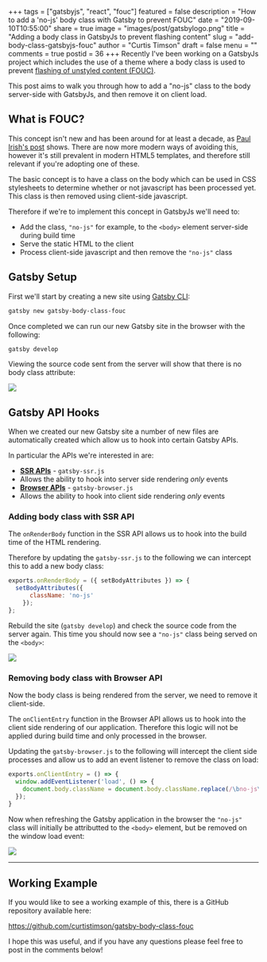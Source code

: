 +++
tags = ["gatsbyjs", "react", "fouc"]
featured = false
description = "How to add a 'no-js' body class with Gatsby to prevent FOUC"
date = "2019-09-10T10:55:00"
share = true
image = "images/post/gatsbylogo.png"
title = "Adding a body class in GatsbyJs to prevent flashing content"
slug = "add-body-class-gatsbyjs-fouc"
author = "Curtis Timson"
draft = false
menu = ""
comments = true
postid = 36
+++
Recently I've been working on a GatsbyJs project which includes the use of a theme where a body class is used to prevent [flashing of unstyled content (FOUC)](https://www.paulirish.com/2009/avoiding-the-fouc-v3/).

This post aims to walk you through how to add a "no-js" class to the body server-side with GatsbyJs, and then remove it on client load.

## What is FOUC?
This concept isn't new and has been around for at least a decade, as [Paul Irish's post](https://www.paulirish.com/2009/avoiding-the-fouc-v3/) shows. There are now more modern ways of avoiding this, however it's still prevalent in modern HTML5 templates, and therefore still relevant if you're adopting one of these.

The basic concept is to have a class on the body which can be used in CSS stylesheets to determine whether or not javascript has been processed yet. This class is then removed using client-side javascript.

Therefore if we're to implement this concept in GatsbyJs we'll need to:

 - Add the class, `"no-js"` for example, to the `<body>` element server-side during build time
 - Serve the static HTML to the client
 - Process client-side javascript and then remove the `"no-js"` class


## Gatsby Setup
First we'll start by creating a new site using [Gatsby CLI](https://www.gatsbyjs.org/docs/quick-start/):

```bash
gatsby new gatsby-body-class-fouc
```

Once completed we can run our new Gatsby site in the browser with the following:

```bash
gatsby develop
```

Viewing the source code sent from the server will show that there is no body class attribute:

![](/images/post/gatsby-body-class/body-no-class.png)


## Gatsby API Hooks
When we created our new Gatsby site a number of new files are automatically created which allow us to hook into certain Gatsby APIs.

In particular the APIs we're interested in are:

 - [**SSR APIs**](https://www.gatsbyjs.org/docs/ssr-apis/) - `gatsby-ssr.js`
  - Allows the ability to hook into server side rendering *only* events
 - [**Browser APIs**](https://www.gatsbyjs.org/docs/browser-apis/) - `gatsby-browser.js`
  - Allows the ability to hook into client side rendering *only* events

### Adding body class with SSR API
The `onRenderBody` function in the SSR API allows us to hook into the build time of the HTML rendering.

Therefore by updating the `gatsby-ssr.js` to the following we can intercept this to add a new body class:

```js
exports.onRenderBody = ({ setBodyAttributes }) => {
  setBodyAttributes({
      className: 'no-js'
    });
};
```

Rebuild the site (`gatsby develop`) and check the source code from the server again. This time you should now see a `"no-js"` class being served on the `<body>`:

![](/images/post/gatsby-body-class/body-with-class.png)

### Removing body class with Browser API
Now the body class is being rendered from the server, we need to remove it client-side.

The `onClientEntry` function in the Browser API allows us to hook into the client side rendering of our application. Therefore this logic will not be applied during build time and only processed in the browser.

Updating the `gatsby-browser.js` to the following will intercept the client side processes and allow us to add an event listener to remove the class on load:

```js
exports.onClientEntry = () => {
  window.addEventListener('load', () => {
    document.body.className = document.body.className.replace(/\bno-js\b/, '');
  });
}
```

Now when refreshing the Gatsby application in the browser the `"no-js"` class will initially be attributted to the `<body>` element, but be removed on the window load event:

![](/images/post/gatsby-body-class/body-class-removed.png)

-----------

## Working Example

If you would like to see a working example of this, there is a GitHub repository available here:

https://github.com/curtistimson/gatsby-body-class-fouc

I hope this was useful, and if you have any questions please feel free to post in the comments below!